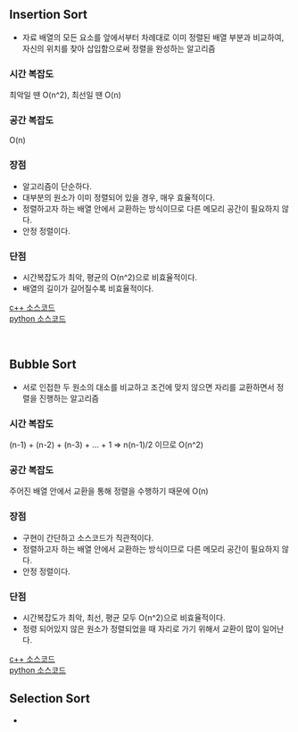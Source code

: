 ## Insertion Sort

- 자료 배열의 모든 요소를 앞에서부터 차례대로 이미 정렬된 배열 부분과 비교하여, 자신의 위치를 찾아 삽입함으로써 정렬을 완성하는 알고리즘

### 시간 복잡도
최악일 땐 O(n^2), 최선일 땐 O(n)

### 공간 복잡도
O(n)

### 장점 
- 알고리즘이 단순하다.
- 대부분의 원소가 이미 정렬되어 있을 경우, 매우 효율적이다.
- 정렬하고자 하는 배열 안에서 교환하는 방식이므로 다른 메모리 공간이 필요하지 않다.
- 안정 정렬이다.

### 단점
- 시간복잡도가 최악, 평균의 O(n^2)으로 비효율적이다.
- 배열의 길이가 길어질수록 비효율적이다.

[c++ 소스코드](https://github.com/chojaehyo/algorithm/blob/master/C%2B%2B/Insertion%20Sort)<br>
[python 소스코드](https://github.com/chojaehyo/algorithm/blob/master/Python/Insertion%20sort.ipynb)

<br>


## Bubble Sort

- 서로 인접한 두 원소의 대소를 비교하고 조건에 맞지 않으면 자리를 교환하면서 정렬을 진행하는 알고리즘

### 시간 복잡도
(n-1) + (n-2) + (n-3) + ... + 1 => n(n-1)/2 이므로 O(n^2)

### 공간 복잡도
주어진 배열 안에서 교환을 통해 정렬을 수행하기 때문에 O(n)

### 장점 
- 구현이 간단하고 소스코드가 직관적이다.
- 정렬하고자 하는 배열 안에서 교환하는 방식이므로 다른 메모리 공간이 필요하지 않다.
- 안정 정렬이다.

### 단점
- 시간복잡도가 최악, 최선, 평균 모두 O(n^2)으로 비효율적이다.
- 정령 되어있지 않은 원소가 정렬되었을 때 자리로 가기 위해서 교환이 많이 일어난다.

[c++ 소스코드](https://github.com/chojaehyo/algorithm/blob/master/C%2B%2B/Bubble%20Sort)<br>
[python 소스코드](https://github.com/chojaehyo/algorithm/blob/master/Python/Bubble%20sort.ipynb)

## Selection Sort

- 
